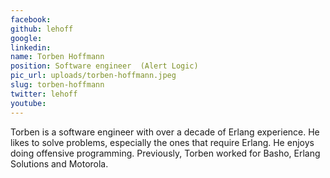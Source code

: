 ```yaml
---
facebook: 
github: lehoff
google: 
linkedin: 
name: Torben Hoffmann
position: Software engineer  (Alert Logic)
pic_url: uploads/torben-hoffmann.jpeg
slug: torben-hoffmann
twitter: lehoff
youtube: 
---
```

<p>Torben is a software engineer with over a decade of Erlang experience. He likes to solve problems, especially the ones that require Erlang. He enjoys doing offensive programming. Previously, Torben worked for Basho, Erlang Solutions and Motorola.</p>

